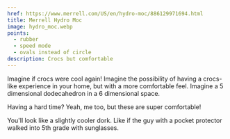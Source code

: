 ```yaml
---
href: https://www.merrell.com/US/en/hydro-moc/886129971694.html
title: Merrell Hydro Moc
image: hydro_moc.webp
points:
  - rubber
  - speed mode
  - ovals instead of circle
description: Crocs but comfortable
---
```


Imagine if crocs were cool again! Imagine the possibility of having a crocs-like experience in your home, but with a more comfortable feel. Imagine a 5 dimensional dodecahedron in a 6 dimensional space.

Having a hard time? Yeah, me too, but these are super comfortable!

You'll look like a slightly cooler dork. Like if the guy with a pocket protector walked into 5th grade with sunglasses.

